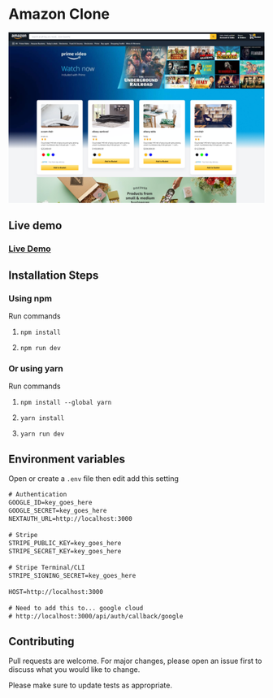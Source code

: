 # Amazon Clone

![Template Screenshot](TemplateScreenshot.jpg?raw=true "Template Screenshot")

## Live demo

### [Live Demo](https://amazone-clone-next-js.vercel.app)

## Installation Steps

### Using npm

Run commands

1. `npm install`

2. `npm run dev`

### Or using yarn

Run commands

1. `npm install --global yarn`

2. `yarn install`

3. `yarn run dev`

## Environment variables

Open or create a `.env` file then edit add this setting

```
# Authentication
GOOGLE_ID=key_goes_here
GOOGLE_SECRET=key_goes_here
NEXTAUTH_URL=http://localhost:3000

# Stripe
STRIPE_PUBLIC_KEY=key_goes_here
STRIPE_SECRET_KEY=key_goes_here

# Stripe Terminal/CLI
STRIPE_SIGNING_SECRET=key_goes_here

HOST=http://localhost:3000

# Need to add this to... google cloud
# http://localhost:3000/api/auth/callback/google
```

## Contributing

Pull requests are welcome. For major changes, please open an issue first to discuss what you would like to change.

Please make sure to update tests as appropriate.
